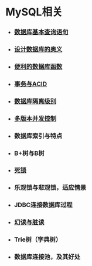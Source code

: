 # MySQL相关

* ### [数据库基本查询语句](/MySQL/数据库基本查询语句.md)
* ### [设计数据库的奥义](/MySQL/设计数据库的奥义.md)
* ### [便利的数据库函数](/MySQL/便利的数据库函数.md)
* ### [事务与ACID](/MySQL/事务与ACID.md)
* ### [数据库隔离级别](/MySQL/数据库隔离级别.md)
* ### [多版本并发控制](/MySQL/多版本并发控制.md)
* ### 数据库索引与特点
* ### B+树与B树
* ### [死锁](/MySQL/死锁.md)
* ### 乐观锁与悲观锁，适应情景
* ### JDBC连接数据库过程
* ### [幻读与脏读](/MySQL/幻读与脏读.md)
* ### Trie树（字典树）
* ### 数据库连接池，及其好处



